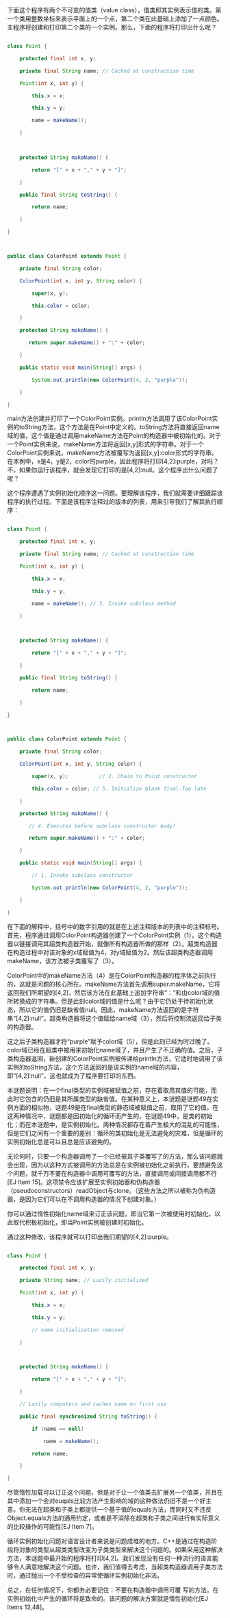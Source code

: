 下面这个程序有两个不可变的值类（value class），值类即其实例表示值的类。第一个类用整数坐标来表示平面上的一个点，第二个类在此基础上添加了一点颜色。主程序将创建和打印第二个类的一个实例。那么，下面的程序将打印出什么呢？ 
```java  
class Point {
    protected final int x, y;
    private final String name; // Cached at construction time
    Point(int x, int y) {
        this.x = x;
        this.y = y;
        name = makeName();
    }
    
    protected String makeName() {
        return "[" + x + "," + y + "]";
    }
    public final String toString() {
        return name;
    }
}

public class ColorPoint extends Point {
    private final String color;
    ColorPoint(int x, int y, String color) {
        super(x, y);
        this.color = color;
    }
    protected String makeName() {
       return super.makeName() + ":" + color;
    }
    public static void main(String[] args) {
        System.out.println(new ColorPoint(4, 2, "purple"));
    }
}
```
main方法创建并打印了一个ColorPoint实例。println方法调用了该ColorPoint实例的toString方法，这个方法是在Point中定义的。toString方法将直接返回name域的值，这个值是通过调用makeName方法在Point的构造器中被初始化的。对于一个Point实例来说，makeName方法将返回[x,y]形式的字符串。对于一个ColorPoint实例来说，makeName方法被覆写为返回[x,y]:color形式的字符串。在本例中，x是4，y是2，color的purple，因此程序将打印[4,2]:purple，对吗？不，如果你运行该程序，就会发现它打印的是[4,2]:null。这个程序出什么问题了呢？ 
这个程序遭遇了实例初始化顺序这一问题。要理解该程序，我们就需要详细跟踪该程序的执行过程。下面是该程序注释过的版本的列表，用来引导我们了解其执行顺序：
```java   
class Point {
    protected final int x, y;
    private final String name; // Cached at construction time
    Point(int x, int y) {
        this.x = x;
        this.y = y;
        name = makeName(); // 3. Invoke subclass method
    }
    
    protected String makeName() {
        return "[" + x + "," + y + "]";
    }
    public final String toString() {
        return name;
    }
}

public class ColorPoint extends Point {
    private final String color;
    ColorPoint(int x, int y, String color) {
        super(x, y);          // 2. Chain to Point constructor
        this.color = color; // 5. Initialize blank final-Too late
    }
    protected String makeName() {
       // 4. Executes before subclass constructor body!
       return super.makeName() + ":" + color;
    }
    public static void main(String[] args) {
        // 1. Invoke subclass constructor
        System.out.println(new ColorPoint(4, 2, "purple"));
    }
}
```
在下面的解释中，括号中的数字引用的就是在上述注释版本的列表中的注释标号。首先，程序通过调用ColorPoint构造器创建了一个ColorPoint实例（1）。这个构造器以链接调用其超类构造器开始，就像所有构造器所做的那样（2）。超类构造器在构造过程中对该对象的x域赋值为4，对y域赋值为2。然后该超类构造器调用makeName，该方法被子类覆写了（3）。 
ColorPoint中的makeName方法（4）是在ColorPoint构造器的程序体之前执行的，这就是问题的核心所在。makeName方法首先调用super.makeName，它将返回我们所期望的[4,2]，然后该方法在此基础上追加字符串“：”和由color域的值所转换成的字符串。但是此刻color域的值是什么呢？由于它仍处于待初始化状态，所以它的值仍旧是缺省值null。因此，makeName方法返回的是字符串“[4,2]:null”。超类构造器将这个值赋给name域（3），然后将控制流返回给子类的构造器。 
这之后子类构造器才将“purple”赋予color域（5），但是此刻已经为时过晚了。color域已经在超类中被用来初始化name域了，并且产生了不正确的值。之后，子类构造器返回，新创建的ColorPoint实例被传递给println方法，它适时地调用了该实例的toString方法，这个方法返回的是该实例的name域的内容，即“[4,2]:null”，这也就成为了程序要打印的东西。 
本谜题说明：在一个final类型的实例域被赋值之前，存在着取用其值的可能，而此时它包含的仍旧是其所属类型的缺省值。在某种意义上，本谜题是谜题49在实例方面的相似物，谜题49是在final类型的静态域被赋值之前，取用了它的值。在这两种情况中，谜题都是因初始化的循环而产生的，在谜题49中，是类的初始化；而在本谜题中，是实例初始化。两种情况都存在着产生极大的混乱的可能性，但是它们之间有一个重要的差别：循环的类初始化是无法避免的灾难，但是循环的实例初始化总是可以且总是应该避免的。 
无论何时，只要一个构造器调用了一个已经被其子类覆写了的方法，那么该问题就会出现，因为以这种方式被调用的方法总是在实例被初始化之前执行。要想避免这个问题，就千万不要在构造器中调用可覆写的方法，直接调用或间接调用都不行[EJ Item 15]。这项禁令应该扩展至实例初始器和伪构造器（pseudoconstructors）readObject与clone。（这些方法之所以被称为伪构造器，是因为它们可以在不调用构造器的情况下创建对象。） 
你可以通过惰性初始化name域来订正该问题，即当它第一次被使用时初始化，以此取代积极初始化，即当Point实例被创建时初始化。 
通过这种修改，该程序就可以打印出我们期望的[4,2]:purple。 
```java  
class Point {
    protected final int x, y;
    private String name; // Lazily initialized
    Point(int x, int y) {
        this.x = x;
        this.y = y;
        // name initialization removed
    }
    
    protected String makeName() {
        return "[" + x + "," + y + "]";
    }
    // Lazily computers and caches name on first use
    public final synchronized String toString() {
        if (name == null)
            name = makeName();
        return name;
    }
}
```
尽管惰性加载可以订正这个问题，但是对于让一个值类去扩展另一个值类，并且在其中添加一个会对euqals比较方法产生影响的域的这种做法仍旧不是一个好主意。你无法在超类和子类上都提供一个基于值的equals方法，而同时又不违反Object.equals方法的通用约定，或者是不消除在超类和子类之间进行有实际意义的比较操作的可能性[EJ Item 7]。 
循环实例初始化问题对语言设计者来说是问题成堆的地方。C++是通过在构造阶段将对象的类型从超类类型改变为子类类型来解决这个问题的。如果采用这种解决方法，本谜题中最开始的程序将打印[4,2]。我们发现没有任何一种流行的语言能够令人满意地解决这个问题。也许，我们值得去考虑，当超类构造器调用子类方法时，通过抛出一个不受检查的异常使循环实例初始化非法。 
总之，在任何情况下，你都务必要记住：不要在构造器中调用可覆 写的方法。在实例初始化中产生的循环将是致命的。该问题的解决方案就是惰性初始化[EJ Items 13,48]。 